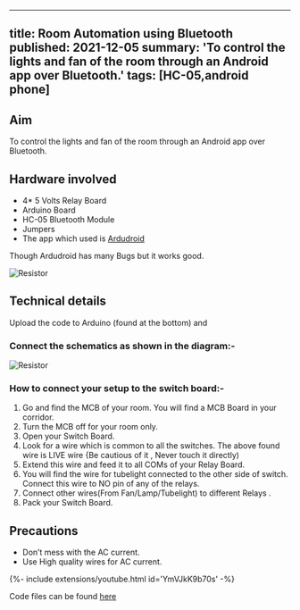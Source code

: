 <!-- ---
title: Room Automation using Bluetooth
tags: [HC-05,android phone]
layout: article
mode: normal
type: article
sharing: true
author: Suraj Partani
show_author_profile: true
show_title: true
full_width: false
header: true
cover: /assets/images/blog/thumbnails/Room Automation using Bluetooth.png
--- -->

---
title: Room Automation using Bluetooth
published: 2021-12-05
summary: 'To control the lights and fan of the room through an Android app over Bluetooth.'
tags: [HC-05,android phone]
---


## Aim
To control the lights and fan of the room through an Android app over Bluetooth.
<!--more-->
## Hardware involved
- 4* 5 Volts Relay Board
- Arduino Board
- HC-05 Bluetooth Module
- Jumpers
- The  app which used is [Ardudroid](https://play.google.com/store/apps/details?id=com.techbitar.android.Andruino&hl=en)

Though Ardudroid has many Bugs but it works good.

<img src="{{site.baseurl}}/assets/images/blog/Room-Automation/1.png" alt="Resistor" width=auto height=auto>

## Technical details
Upload the code to Arduino (found at the bottom) and

### Connect the schematics as shown in the diagram:-
<img src="{{site.baseurl}}/assets/images/blog/Room-Automation/2.png" alt="Resistor" width=auto height=auto>

### How to connect your setup to the switch board:-

1. Go and find the MCB of your room. You will find a MCB Board in your corridor.
2. Turn the MCB off for your room only.
3. Open your Switch Board.
4. Look for a wire which is common to all the switches. The above found wire is LIVE  wire {Be cautious of it , Never touch it directly)
5. Extend this wire and feed it to all COMs of your Relay Board.
6. You will find the wire for tubelight connected to the other side of switch. Connect this wire to NO pin of any of the relays.
7. Connect other wires(From Fan/Lamp/Tubelight) to different Relays .
8. Pack your Switch Board.

## Precautions
- Don’t mess with the AC current.
- Use High quality wires for AC current.

<div>{%- include extensions/youtube.html id='YmVJkK9b70s' -%}</div>


Code files can be found [here](https://technopediabphc.files.wordpress.com/2015/10/bluetooth-code.docx)
